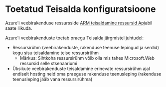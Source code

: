 <properties
    pageTitle="Web App ressursside teisaldamine teise ressursirühm"
    description="Kirjeldatakse stsenaariumid, kus saate teisaldada Web rakenduste ja teenuste rakendus ressursi ühest rühmast teise."
    services="app-service"
    documentationCenter=""
    authors="ZainRizvi"
    manager="wpickett"
    editor=""/>

<tags
    ms.service="app-service"
    ms.workload="web"
    ms.tgt_pltfrm="na"
    ms.devlang="na"
    ms.topic="article"
    ms.date="01/04/2016"
    ms.author="zarizvi"/>
    
# <a name="supported-move-configurations"></a>Toetatud Teisalda konfiguratsioone

Azure'i veebirakenduse ressursside [ARM teisaldamine ressursid Api](../resource-group-move-resources.md)abil saate liikuda.

Azure'i veebirakenduste toetab praegu Teisalda järgmistel juhtudel:

* Ressursirühm (veebirakenduste, rakenduse teenuse lepingud ja serdid) kogu sisu teisaldamine teise ressursirühm 
    * Märkus: Sihtkoha ressursirühm võib olla mis tahes Microsoft.Web ressursid selle stsenaariumi
* Üksikute veebirakenduste teisaldamine erinevate ressursirühm ajal endiselt hosting neid oma praeguse rakenduse teenusleping (rakenduse teenusleping jääb vana ressursirühma)
